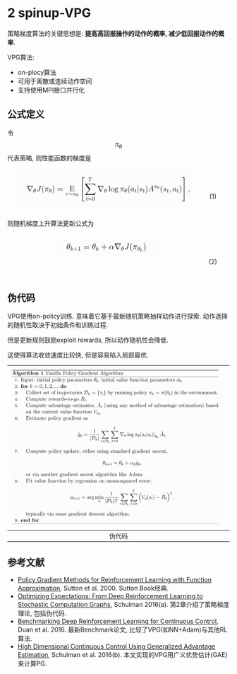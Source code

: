 # 2 spinup-VPG

策略梯度算法的关键思想是: **提高高回报操作的动作的概率, 减少低回报动作的概率**.

VPG算法:

* on-plocy算法
* 可用于离散或连续动作空间
* 支持使用MPI接口并行化

## 公式定义

令 $$\pi_{\theta}$$ 代表策略, 则性能函数的梯度是

<div style="width: 100%; height:100px; line-height:100px; text-align: center; ">
<div style="float: right; width:15%; height:100%; ">
<p>(1)</p>
</div>
<div style="float: right; width:80%; height:100%; ">
<img src="img/2021_01_19_21_11_48.png">
</div>
</div>

则随机梯度上升算法更新公式为

<div style="width: 100%; height:100px; line-height:100px; text-align: center; ">
<div style="float: right; width:15%; height:100%; ">
<p>(2)</p>
</div>
<div style="float: right; width:80%; height:100%; ">
<img src="img/2021_01_19_21_13_07.png">
</div>
</div>

## 伪代码

VPG使用on-policy训练. 意味着它基于最新随机策略抽样动作进行探索. 动作选择的随机性取决于初始条件和训练过程. 

但是更新规则鼓励exploit rewards, 所以动作随机性会降低. 

这使得算法收敛速度比较快, 但是容易陷入局部最优.

|<img src="img/2021_01_19_21_24_58.png">|
|:-:|
|伪代码|

## 参考文献

* [Policy Gradient Methods for Reinforcement Learning with Function Approximation](https://papers.nips.cc/paper/1713-policy-gradient-methods-for-reinfo), Sutton et al. 2000. Sutton Book经典.
* [Optimizing Expectations: From Deep Reinforcement Learning to Stochastic Computation Graphs](http://joschu.net/docs/thesis.pdf), Schulman 2016(a). 第2章介绍了策略梯度理论, 包括伪代码.
* [Benchmarking Deep Reinforcement Learning for Continuous Control](https://arxiv.org/abs/1604.06778), Duan et al. 2016. 最新Benchmark论文, 比较了VPG(如NN+Adam)与其他RL算法.
* [High Dimensional Continuous Control Using Generalized Advantage Estimation](https://arxiv.org/abs/1506.02438), Schulman et al. 2016(b). 本文实现的VPG用广义优势估计(GAE)来计算PG.
